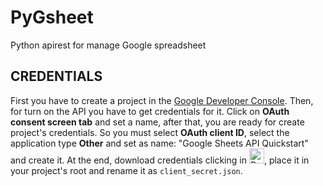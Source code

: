 # PyGsheet
Python apirest for manage Google spreadsheet

## CREDENTIALS

First you have to create a project in the [Google Developer Console](https://console.developers.google.com/start/api?id=sheets.googleapis.com). Then, for turn on the API you have to get credentials for it.
Click on **OAuth consent screen tab** and set a name, after that, you are ready for create project's credentials.
So you must select **OAuth client ID**, select the application type **Other** and set as name: "Google Sheets API Quickstart" and create it. At the end, download credentials clicking in <img src="http://image.flaticon.com/icons/png/128/60/60721.png" alt="Download button" style="width: 24px;"/>, place it in your project's root and rename it as `client_secret.json`.
